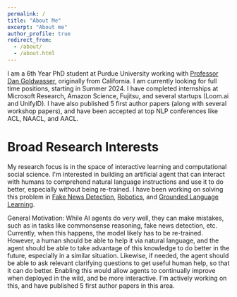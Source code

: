 ```yaml
---
permalink: /
title: "About Me"
excerpt: "About me"
author_profile: true
redirect_from: 
  - /about/
  - /about.html
---
```


I am a 6th Year PhD student at Purdue University working with [Professor Dan Goldwasser](https://www.cs.purdue.edu/homes/dgoldwas/), originally from California. I am currently looking for full time positions, starting in Summer 2024. I have completed internships at Microsoft Research, Amazon Science, Fujitsu, and several startups (Loom.ai and UnifyID). I have also published 5 first author papers (along with several workshop papers), and have been accepted at top NLP conferences like ACL, NAACL, and AACL.

Broad Research Interests
======

My research focus is in the space of interactive learning and computational social science. I'm interested in building an artificial agent that can interact with humans to comprehend natural language instructions and use it to do better, especially without being re-trained. I have been working on solving this problem in [Fake News Detection](), [Robotics](https://aclanthology.org/N19-1195.pdf), and [Grounded Language Learning](https://arxiv.org/abs/2304.10750).

General Motivation: While AI agents do very well, they can make mistakes, such as in tasks like commonsense reasoning, fake news detection, etc. Currently, when this happens, the model likely has to be re-trained. However, a human should be able to help it via natural language, and the agent should be able to take advantage of this knowledge to do better in the future, especially in a similar situation. Likewise, if needed, the agent should be able to ask relevant clarifying questions to get useful human help, so that it can do better. Enabling this would allow agents to continually improve when deployed in the wild, and be more interactive. I'm actively working on this, and have published 5 first author papers in this area.
